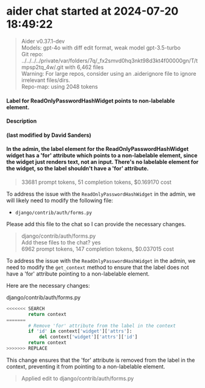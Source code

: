 
# aider chat started at 2024-07-20 18:49:22

> Aider v0.37.1-dev  
> Models: gpt-4o with diff edit format, weak model gpt-3.5-turbo  
> Git repo: ../../../../private/var/folders/7q/_fx2smvd0hq3nkt98d3kt4f00000gn/T/tmpsp2tq_4w/.git with 6,462 files  
> Warning: For large repos, consider using an .aiderignore file to ignore irrelevant files/dirs.  
> Repo-map: using 2048 tokens  

#### Label for ReadOnlyPasswordHashWidget points to non-labelable element.  
#### Description  
#### 	   
#### 		(last modified by David Sanders)  
#### 	   
#### In the admin, the label element for the ReadOnlyPasswordHashWidget widget has a 'for' attribute which points to a non-labelable element, since the widget just renders text, not an input. There's no labelable element for the widget, so the label shouldn't have a 'for' attribute.  
> 33681 prompt tokens, 51 completion tokens, $0.169170 cost  

To address the issue with the `ReadOnlyPasswordHashWidget` in the admin, we will likely need to modify the following file:

- `django/contrib/auth/forms.py`

Please add this file to the chat so I can provide the necessary changes.

> django/contrib/auth/forms.py  
> Add these files to the chat? yes  
> 6962 prompt tokens, 147 completion tokens, $0.037015 cost  

To address the issue with the `ReadOnlyPasswordHashWidget` in the admin, we need to modify the `get_context` method to ensure that the label does not have a 'for' attribute pointing to a non-labelable element.

Here are the necessary changes:

django/contrib/auth/forms.py
```python
<<<<<<< SEARCH
        return context
=======
        # Remove 'for' attribute from the label in the context
        if 'id' in context['widget']['attrs']:
            del context['widget']['attrs']['id']
        return context
>>>>>>> REPLACE
```

This change ensures that the 'for' attribute is removed from the label in the context, preventing it from pointing to a non-labelable element.

> Applied edit to django/contrib/auth/forms.py  
